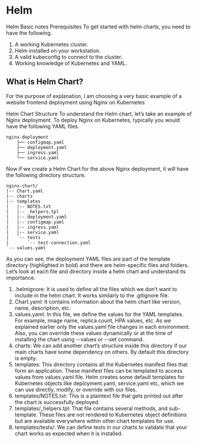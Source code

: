 # Helm
Helm Basic notes
Prerequisites
To get started with helm charts, you need to have the following.
1. A working Kubernetes cluster.
2. Helm installed on your workstation.
3. A valid kubeconfig to connect to the cluster.
4. Working knowledge of Kubernetes and YAML.

## What is Helm Chart?
For the purpose of explanation, I am choosing a very basic example of a website frontend deployment using Nginx on Kubernetes

Helm Chart Structure
To understand the Helm chart, let’s take an example of Nginx deployment. To deploy Nginx on Kubernetes, typically you would have the following YAML files.
```
nginx-deployment
    ├── configmap.yaml
    ├── deployment.yaml
    ├── ingress.yaml
    └── service.yaml
```
Now if we create a Helm Chart for the above Nginx deployment, it will have the following directory structure.
```
nginx-chart/
|-- Chart.yaml
|-- charts
|-- templates
|   |-- NOTES.txt
|   |-- _helpers.tpl
|   |-- deployment.yaml
|   |-- configmap.yaml
|   |-- ingress.yaml
|   |-- service.yaml
|   `-- tests
|       `-- test-connection.yaml
`-- values.yaml
```
As you can see, the deployment YAML files are part of the template directory (highlighted in bold) and there are helm-specific files and folders. Let’s look at each file and directory inside a helm chart and understand its importance.  

1. .helmignore: It is used to define all the files which we don’t want to include in the helm chart. It works similarly to the .gitignore file.
2. Chart.yaml: It contains information about the helm chart like version, name, description, etc.
3. values.yaml: In this file, we define the values for the YAML templates. For example, image name, replica count, HPA values, etc. As we explained earlier only the values.yaml file changes in each environment. Also, you can override these values dynamically or at the time of installing the chart using --values or --set command.
4. charts: We can add another chart’s structure inside this directory if our main charts have some dependency on others. By default this directory is empty.
5. templates: This directory contains all the Kubernetes manifest files that form an application. These manifest files can be templated to access values from values.yaml file. Helm creates some default templates for Kubernetes objects like deployment.yaml, service.yaml etc, which we can use directly, modify, or override with our files.
6. templates/NOTES.txt: This is a plaintext file that gets printed out after the chart is successfully deployed. 
7. templates/_helpers.tpl: That file contains several methods, and sub-template. These files are not rendered to Kubernetes object definitions but are available everywhere within other chart templates for use. 
8. templates/tests/: We can define tests in our charts to validate that your chart works as expected when it is installed. 


